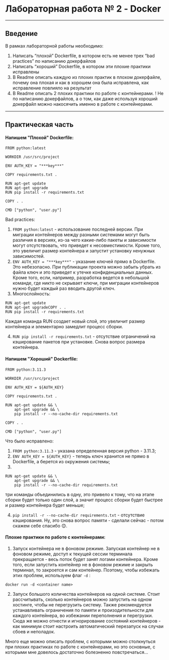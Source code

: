 # Лабораторная работа № 2 - Docker

---

## Введение


В рамках лабораторной работы необходимо:

1. Написать “плохой” Dockerfile, в котором есть не менее трех “bad practices” по написанию докерфайлов
2. Написать “хороший” Dockerfile, в котором эти плохие практики исправлены
3. В Readme описать каждую из плохих практик в плохом докерфайле, почему она плохая и как в хорошем она была исправлена, как исправление повлияло на результат
4. В Readme описать 2 плохих практики по работе с контейнерами. ! Не по написанию докерфайлов, а о том, как даже используя хороший докерфайл можно накосячить именно в работе с контейнерами.

---

## Практическая часть

#### Напишем "Плохой" Dockerfile:

```
FROM python:latest

WORKDIR /usr/src/project

ENV AUTH_KEY = "***key***"

COPY requirements.txt . 

RUN apt-get update
RUN apt-get upgrade
RUN pip install -r requirements.txt

COPY . .

CMD ["python", "user.py"]
```

Bad practices:

1. ```FROM python:latest``` - использование последней версии. При миграции контейнеров между разными системами могут быть различия в версиях, из-за чего какие-либо пакеты и зависимости могут отсутствовать, что приведет к несовместимости. Кроме того, это увеличит размер контейнера и запустит установку ненужных зависимостей. 
2. ```ENV AUTH_KEY = "***key***"``` - указание ключей прямо в Dockerfile. Это небезопасно. При публикации проекта можно забыть убрать из файла ключ и это приведет к утечке конфиденциальных данных. Кроме того, если, например, разработка ведется в небольшой команде, где никто не скрывает ключи, при миграции контейнеров нужно будет каждый раз вводить другой ключ.
3. Многослойность:
```
RUN apt-get update
RUN apt-get upgradeCOPY . .
RUN pip install -r requirements.txt
```
Каждая команда RUN создает новый слой, это увеличит размер контейнера и элементарно замедлит процесс сборки. 

4. ```RUN pip install -r requirements.txt``` - отсутствие ограничений на кэширование пакетов при установке. Снова вопрос размера контейнера. 

#### Напишем "Хороший" Dockerfile:

```
FROM python:3.11.3

WORKDIR /usr/src/project

ENV AUTH_KEY = ${AUTH_KEY}

COPY requirements.txt . 

RUN apt-get update && \
    apt-get upgrade && \
    pip install -r --no-cache-dir requirements.txt

COPY . .

CMD ["python", "user.py"]
```
Что было исправлено:
1. ```FROM python:3.11.3``` - указана определенная версия python - 3.11.3;
2. ```ENV AUTH_KEY = ${AUTH_KEY}``` - теперь ключ хранится не прямо в Dockerfile, а берется из окружения системы;
3. 
```
RUN apt-get update && \
    apt-get upgrade && \
    pip install -r --no-cache-dir requirements.txt
```
три команды объединились в одну, это привело к тому, что на этапе сборки будет только один слой, а значит процесс сборки будет быстрее и размер контейнера будет меньше;

4. ```pip install -r --no-cache-dir requirements.txt``` - отсутствие кэширования. Ну, это снова вопрос памяти - сделали сейчас - потом скажем себе спасибо 😊.

#### Плохие практики по работе с контейнерами:

1. Запуск контейнера не в фоновом режиме.
Запуская контейнер не в фоновом режиме, доступ к текущей сессии терминала прекращается - весь поток будет занят логами контейнера. Кроме того, если запустить контейнер не в фоновом режиме и закрыть терминал, то закроется и сам контейнер. 
Поэтому, чтобы избежать этих проблем, используем флаг ```-d``` :

```docker run -d <container name>```

2. Запуск большого количества контейнеров на одной системе. 
Стоит рассчитывать, сколько контейнеров можно запустить на одном хостинге, чтобы не перегрузить систему. 
Также рекомендуется устанавливать ограничения по памяти и произодительности для каждого контейнера, во избежании переполнения и перегрузки.
Сюда же можно отнести и игнорирование состояний контейнеров - как минимум стоит настроить автоматический перезапуск на случаи сбоев и неполадок. 

Много еще можно описать проблем, с которыми можно столкнуться при плохих практиках по работе с контейнерами, но это основные, с которыми мне довелось достаточно болезненно повстречаться...

